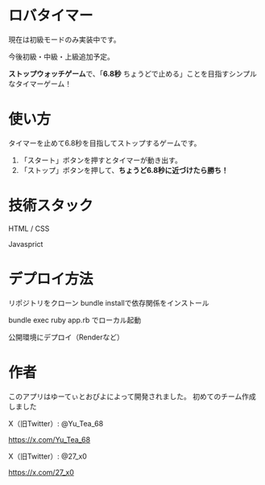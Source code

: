 # ロバタイマー

現在は初級モードのみ実装中です。

今後初級・中級・上級追加予定。

**ストップウォッチゲーム**で、「**6.8秒** ちょうどで止める」ことを目指すシンプルなタイマーゲーム！

# 使い方

タイマーを止めて6.8秒を目指してストップするゲームです。

1. 「スタート」ボタンを押すとタイマーが動き出す。
2. 「ストップ」ボタンを押して、**ちょうど6.8秒に近づけたら勝ち！**

# 技術スタック

HTML / CSS

Javasprict

# デプロイ方法
リポジトリをクローン
bundle installで依存関係をインストール

bundle exec ruby app.rb でローカル起動

公開環境にデプロイ（Renderなど）

# 作者
このアプリはゆーてぃとおぴよによって開発されました。
初めてのチーム作成しました

X（旧Twitter）: @Yu_Tea_68

https://x.com/Yu_Tea_68

X（旧Twitter）: @27_x0

https://x.com/27_x0
